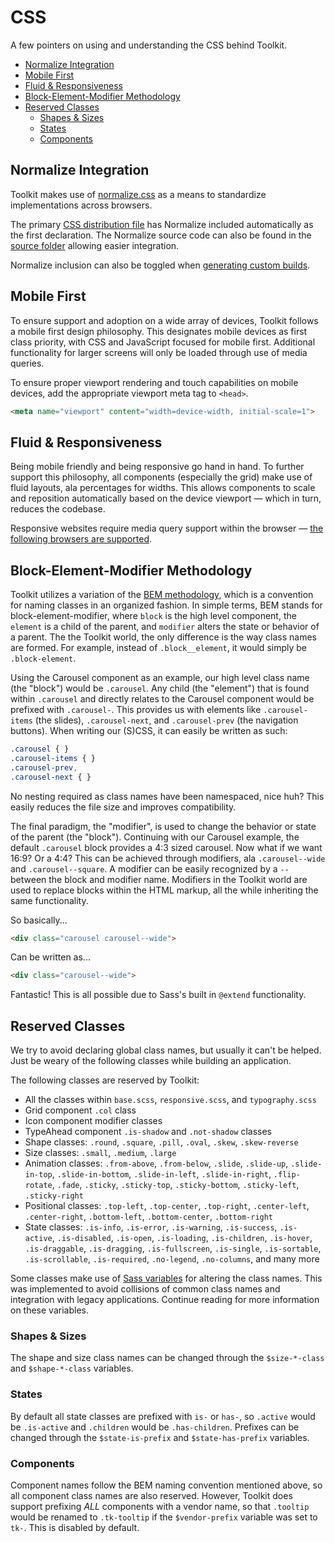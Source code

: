 # CSS #

A few pointers on using and understanding the CSS behind Toolkit.

* [Normalize Integration](#normalize-integration)
* [Mobile First](#mobile-first)
* [Fluid & Responsiveness](#fluid--responsiveness)
* [Block-Element-Modifier Methodology](#block-element-modifier-methodology)
* [Reserved Classes](#reserved-classes)
    * [Shapes & Sizes](#shapes--sizes)
    * [States](#states)
    * [Components](#components)

## Normalize Integration ##

Toolkit makes use of [normalize.css](http://necolas.github.io/normalize.css) as a means to standardize implementations across browsers.

The primary [CSS distribution file](../setup/getting-started.md#distribution-files) has Normalize included automatically as the first declaration.
The Normalize source code can also be found in the [source folder](../setup/getting-started.md#source-files) allowing easier integration.

Normalize inclusion can also be toggled when [generating custom builds](../setup/custom-builds.md#normalize-integration).

## Mobile First ##

To ensure support and adoption on a wide array of devices, Toolkit follows a mobile first design philosophy.
This designates mobile devices as first class priority, with CSS and JavaScript focused for mobile first.
Additional functionality for larger screens will only be loaded through use of media queries.

To ensure proper viewport rendering and touch capabilities on mobile devices, add the appropriate viewport meta tag to `<head>`.

```html
<meta name="viewport" content="width=device-width, initial-scale=1">
```

## Fluid & Responsiveness ##

Being mobile friendly and being responsive go hand in hand.
To further support this philosophy, all components (especially the grid) make use of fluid layouts, ala percentages for widths.
This allows components to scale and reposition automatically based on the device viewport &mdash; which in turn, reduces the codebase.

Responsive websites require media query support within the browser &mdash; [the following browsers are supported](../support/compatibility.md).

## Block-Element-Modifier Methodology ##

Toolkit utilizes a variation of the [BEM methodology](http://csswizardry.com/2013/01/mindbemding-getting-your-head-round-bem-syntax/), which is a convention for naming classes in an organized fashion.
In simple terms, BEM stands for block-element-modifier, where `block` is the high level component, the `element` is a child of the parent, and `modifier` alters the state or behavior of a parent.
The the Toolkit world, the only difference is the way class names are formed. For example, instead of `.block__element`, it would simply be `.block-element`.

Using the Carousel component as an example, our high level class name (the "block") would be `.carousel`.
Any child (the "element") that is found within `.carousel` and directly relates to the Carousel component would be prefixed with `.carousel-`.
This provides us with elements like `.carousel-items` (the slides), `.carousel-next`, and `.carousel-prev` (the navigation buttons).
When writing our (S)CSS, it can easily be written as such:

```css
.carousel { }
.carousel-items { }
.carousel-prev,
.carousel-next { }
```

No nesting required as class names have been namespaced, nice huh? This easily reduces the file size and improves compatibility.

The final paradigm, the "modifier", is used to change the behavior or state of the parent (the "block").
Continuing with our Carousel example, the default `.carousel` block provides a 4:3 sized carousel. Now what if we want 16:9? Or a 4:4?
This can be achieved through modifiers, ala `.carousel--wide` and `.carousel--square`. A modifier can be easily recognized by a `--` between the block and modifier name.
Modifiers in the Toolkit world are used to replace blocks within the HTML markup, all the while inheriting the same functionality.

So basically...

```html
<div class="carousel carousel--wide">
```

Can be written as...

```html
<div class="carousel--wide">
```

Fantastic! This is all possible due to Sass's built in `@extend` functionality.

## Reserved Classes ##

We try to avoid declaring global class names, but usually it can't be helped.
Just be weary of the following classes while building an application.

The following classes are reserved by Toolkit:

* All the classes within `base.scss`, `responsive.scss`, and `typography.scss`
* Grid component `.col` class
* Icon component modifier classes
* TypeAhead component `.is-shadow` and `.not-shadow` classes
* Shape classes: `.round`, `.square`, `.pill`, `.oval`, `.skew`, `.skew-reverse`
* Size classes: `.small`, `.medium`, `.large`
* Animation classes: `.from-above`, `.from-below`, `.slide`, `.slide-up`, `.slide-in-top`,
    `.slide-in-bottom`, `.slide-in-left`, `.slide-in-right`, `.flip-rotate`,
    `.fade`, `.sticky`, `.sticky-top`, `.sticky-bottom`, `.sticky-left`, `.sticky-right`
* Positional classes: `.top-left`, `.top-center`, `.top-right`, `.center-left`, `.center-right`,
    `.bottom-left`, `.bottom-center`, `.bottom-right`
* State classes: `.is-info`, `.is-error`, `.is-warning`, `.is-success`, `.is-active`, `.is-disabled`,
    `.is-open`, `.is-loading`, `.is-children`, `.is-hover`, `.is-draggable`, `.is-dragging`,
    `.is-fullscreen`, `.is-single`, `.is-sortable`, `.is-scrollable`, `.is-required`,
    `.no-legend`, `.no-columns`, and many more

Some classes make use of [Sass variables](sass.md#variables) for altering the class names.
This was implemented to avoid collisions of common class names and integration with legacy applications.
Continue reading for more information on these variables.

### Shapes & Sizes ###

The shape and size class names can be changed through the `$size-*-class` and `$shape-*-class` variables.

### States ###

By default all state classes are prefixed with `is-` or `has-`, so `.active` would be `.is-active` and `.children` would be `.has-children`.
Prefixes can be changed through the `$state-is-prefix` and `$state-has-prefix` variables.

### Components ###

Component names follow the BEM naming convention mentioned above, so all component class names are also reserved.
However, Toolkit does support prefixing *ALL* components with a vendor name,
so that `.tooltip` would be renamed to `.tk-tooltip` if the `$vendor-prefix` variable was set to `tk-`.
This is disabled by default.